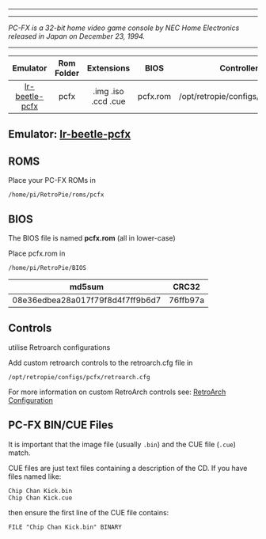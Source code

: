 ***

***
_PC-FX is a 32-bit home video game console by NEC Home Electronics released in Japan on December 23, 1994._

***

| Emulator | Rom Folder | Extensions | BIOS | Controller Config |
| :---: | :---: | :---: | :---: | :---: |
| [lr-beetle-pcfx](https://github.com/libretro/beetle-pcfx-libretro) | pcfx | .img .iso .ccd .cue | pcfx.rom | /opt/retropie/configs/pcfx/retroarch.cfg |

## Emulator: [lr-beetle-pcfx](https://github.com/libretro/beetle-pcfx-libretro)

## ROMS

Place your PC-FX ROMs in
```
/home/pi/RetroPie/roms/pcfx
```

## BIOS

The BIOS file is named **pcfx.rom** (all in lower-case)

Place pcfx.rom in
```
/home/pi/RetroPie/BIOS
```

| md5sum          |        CRC32 |
|--------------|--------------------|
| 08e36edbea28a017f79f8d4f7ff9b6d7 | 76ffb97a |

## Controls

utilise Retroarch configurations

Add custom retroarch controls to the retroarch.cfg file in
```shell
/opt/retropie/configs/pcfx/retroarch.cfg
```
For more information on custom RetroArch controls see: [RetroArch Configuration](https://github.com/petrockblog/RetroPie-Setup/wiki/RetroArch-Configuration)

## PC-FX BIN/CUE Files

It is important that the image file (usually `.bin`) and the CUE file (`.cue`) match.

CUE files are just text files containing a description of the CD. If you have files named like:

~~~
Chip Chan Kick.bin
Chip Chan Kick.cue
~~~

then ensure the first line of the CUE file contains:

~~~
FILE "Chip Chan Kick.bin" BINARY
~~~

